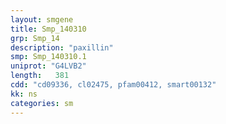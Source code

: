```yaml
---
layout: smgene
title: Smp_140310
grp: Smp_14
description: "paxillin"
smp: Smp_140310.1
uniprot: "G4LVB2"
length:   381
cdd: "cd09336, cl02475, pfam00412, smart00132"
kk: ns
categories: sm
---
```

